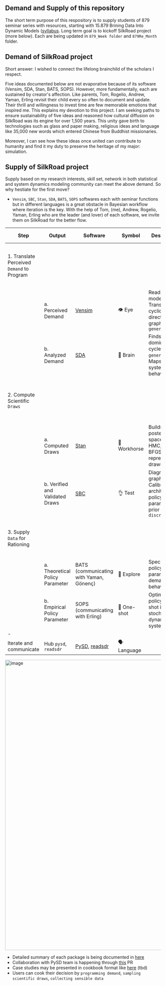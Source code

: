 ## Demand and Supply of this repository 
The short term purpose of this respository is to supply students of 879 seminar series with resources, starting with 15.879 Brining Data Into Dynamic Models ([syllabus](https://github.com/hyunjimoon/DataInDM/blob/main/879Weekly/Syllabus-15879-Fall2022.pdf). Long term goal is to kickoff SilkRoad project (more below). Each are being updated in `879_Week folder` and `879Re_Month` folder. 

## Demand of SilkRoad project
Short answer: I wished to connect the lifelong brainchild of the scholars I respect. 

Five ideas documented below are not evaporative because of its software (Vensim, SDA, Stan, BATS, SOPS). However, more fundamentally, each are sustained by creator's affection. Like parents, Tom, Rogelio, Andrew, Yaman, Erling revisit their child every so often to document and update. Their thrill and willingness to invest time are few memorable emotions that inspired me. This explains my devotion to this project. I am seeking paths to ensure sustainability of five ideas and reasoned how cultural diffusion on SilkRoad was its engine for over 1,500 years. This unity gave birth to technologies such as glass and paper making, religious ideas and language like 35,000 new words which entered Chinese from Buddhist missionaries.

Moreover, I can see how these ideas once united can contribute to humanity and find it my duty to preserve the heritage of my major: simulation.

## Supply of SilkRoad project
Supply based on my research interests, skill set, network in both statistical and system dynamics modeling community can meet the above demand. So why hestiate for the first move?

- `Vensim`, `SBC`, `Stan`, `SDA`, `BATS`, `SOPS` softwares each with seminar functions but in different languages is a great obstacle in Bayesian workflow where iteration is the key. With the help of Tom, (me), Andrew, Rogelio, Yaman, Erling who are the leader (and lover) of each software, we invite them on SilkRoad for the better flow.

| Step                          | Output                          | Software                                                                                       | Symbol       | Description                                                                             | Role, Error                               | opensource? (language)                 |
| ----------------------------- | ------------------------------- | ---------------------------------------------------------------------------------------------- | ------------ | --------------------------------------------------------------------------------------- | ------------------------------------------ | -------------------------------------- |
| 1. Translate Perceived `Demand` to Program                               |                                 |                                                                                                |              |                                                                                         | Generator (Basis function space builder), Approximation error                                            |                                        |
| | a. Perceived Demand             | [Vensim](https://vensim.com/)                                                                  | 👁 Eye        | Reads mental model, Translates to cyclic directed graph `generator`                     | | X (has free version)                   |
|                             | b. Analyzed Demand              | [SDA](http://people.tamu.edu/~roliva/research/sd/sda/)                                         | 🧠 Brain     | Finds dominant cycle of `generator`, Maps with system behavior                          |                                            | O (Mathematica, R)                     |
| 2. Compute Scientific `Draws`                             |                                 |                                                                                                |              |                                                                                         |         Discriminator (Hypothesis function space builder), Optimization error                                   |                                        |
|  | a. Computed Draws               | [Stan](https://mc-stan.org/)                                                                   | 🐴 Workhorse | Builds posterior space, Runs HMC, ADVI, BFGS for representative draws                   |                                            | O (Stan connected to Python, R, Julia) |
|                             | b. Verified and Validated Draws | [SBC](https://hyunjimoon.github.io/SBC/articles/index.html)                                    | 👌 Test      | Diagnoses graphically, Calibrates architecture, policy, parameter prior `discriminator` |                                            | O (R)                                  |
| 3. Supply `Data` for Rationing                              |                                 |                                                                                                |              |                                                                                         |                                         Customized Policy parameter estimation, Statistical error    |    Customize := Prior_Precision-conditioning (U4, U5 from `User-Program WF`)                                    |
|  | a. Theoretical Policy Parameter | BATS (communicating with Yaman, Gönenç)                                                        | 🦇 Explore   | Specifies policy parameter for demanded behavior                                        |                                            | O (Python)                             |
|                             | b. Empirical Policy Parameter   | SOPS (communicating with Erling)                                                               | 🚀  One-shot | Optimizes policy one-shot in stochastic dynamic system                                  |                                            | O (Powersim)                           |
| -                             |                                 |                                                                                                |              |                                                                                         |                                            |                                        |
| Iterate and communicate       | Hub `pysd`, `readsdr`           | [PySD](https://pysd.readthedocs.io/en/master/), [readsdr](https://github.com/jandraor/readsdr) | 🗣 Language   |                                                                                         |                                            | O (Python, R)                          |



<img width="935" alt="image" src="https://user-images.githubusercontent.com/30194633/183892835-324cc2ce-d3a6-46f9-a815-8b3aa106adc5.png">

- Detailed summary of each package is being documented in [here](https://github.com/hyunjimoon/DataInDM/blob/main/Digest_Day/3%20Demand%20Draws%20Data.md#3-879-fall-nondiscrete-data---draws---demand)
- Collaboration with PySD team is happening through [this](https://github.com/JamesPHoughton/pysd/pull/347) PR
- Case studies may be presented in cookbook format like [here](https://pysd-cookbook.readthedocs.io/en/latest/index.html) (tbd)
- Users can cook their decision by `programming demand`, `sampling scientific draws`, `collecting sensible data`
